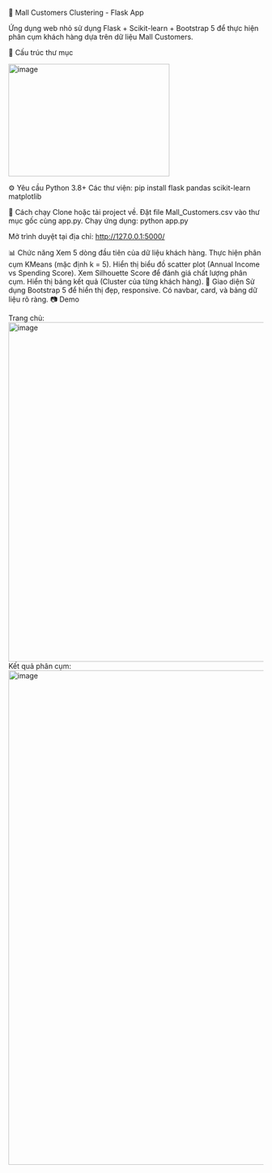 🛒 Mall Customers Clustering - Flask App

Ứng dụng web nhỏ sử dụng Flask + Scikit-learn + Bootstrap 5 để thực hiện phân cụm khách hàng dựa trên dữ liệu Mall Customers.

📂 Cấu trúc thư mục

<img width="318" height="222" alt="image" src="https://github.com/user-attachments/assets/67bb43c7-774e-49f5-90aa-875a48496b3f" />


⚙️ Yêu cầu
Python 3.8+
Các thư viện:
pip install flask pandas scikit-learn matplotlib

🚀 Cách chạy
Clone hoặc tải project về.
Đặt file Mall_Customers.csv vào thư mục gốc cùng app.py.
Chạy ứng dụng:
python app.py

Mở trình duyệt tại địa chỉ:
http://127.0.0.1:5000/

📊 Chức năng
Xem 5 dòng đầu tiên của dữ liệu khách hàng.
Thực hiện phân cụm KMeans (mặc định k = 5).
Hiển thị biểu đồ scatter plot (Annual Income vs Spending Score).
Xem Silhouette Score để đánh giá chất lượng phân cụm.
Hiển thị bảng kết quả (Cluster của từng khách hàng).
🎨 Giao diện
Sử dụng Bootstrap 5 để hiển thị đẹp, responsive.
Có navbar, card, và bảng dữ liệu rõ ràng.
📷 Demo

Trang chủ:
<img width="1914" height="670" alt="image" src="https://github.com/user-attachments/assets/2bcc7ffe-4c8e-4c7c-a1f3-a56b4569fd56" />
Kết quả phân cụm:
<img width="1904" height="976" alt="image" src="https://github.com/user-attachments/assets/5d84a8c3-4c6b-484c-beda-a02969d5c72a" />

